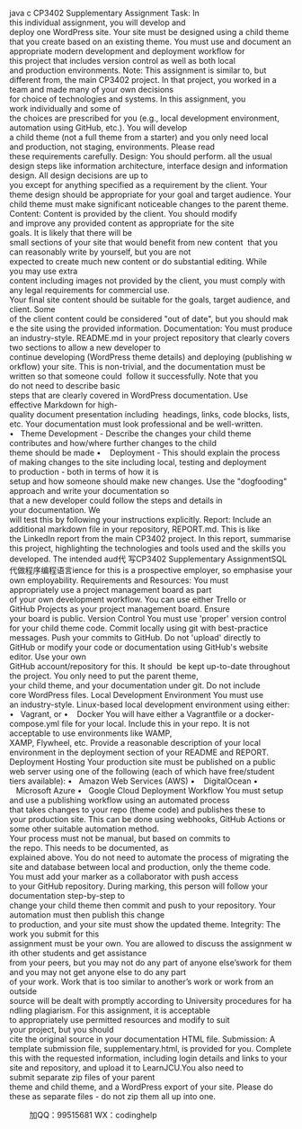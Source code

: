 java c
CP3402 Supplementary Assignment
Task:
In this individual assignment, you will develop and deploy one WordPress site. Your site must be designed using a child theme that you create based on an existing theme. You must use and document an appropriate modern development and deployment workflow for this project that includes version control as well as both local and production environments.
Note: This assignment is similar to, but different from, the main CP3402 project. In that project, you worked in a team and made many of your own decisions for choice of technologies and systems. In this assignment, you work individually and some of the choices are prescribed for you (e.g., local development environment, automation using GitHub, etc.). You will develop a child theme (not a full theme from a starter) and you only need local and production, not staging, environments. Please read these requirements carefully.
Design:
You should perform. all the usual design steps like information architecture, interface design and information design. All design decisions are up to you except for anything specified as a requirement by the client. Your theme design should be appropriate for your goal and target audience.
Your child theme must make significant noticeable changes to the parent theme.
Content:
Content is provided by the client. You should modify and improve any provided content as appropriate for the site goals. It is likely that there will be small sections of your site that would benefit from new content  that you can reasonably write by yourself, but you are not expected to create much new content or do substantial editing. While you may use extra content including images not provided by the client, you must comply with any legal requirements for commercial use. Your final site content should be suitable for the goals, target audience, and client. Some of the client content could be considered "out of date", but you should make the site using the provided information.
Documentation:
You must produce an industry-style. README.md in your project repository that clearly covers two sections to allow a new developer to continue developing (WordPress theme details) and deploying (publishing workflow) your site. This is non-trivial, and the documentation must be written so that someone could  follow it successfully. Note that you do not need to describe basic steps that are clearly covered in WordPress documentation. Use effective Markdown for high-quality document presentation including  headings, links, code blocks, lists, etc. Your documentation must look professional and be well-written.
•   Theme Development - Describe the changes your child theme contributes and how/where further changes to the child theme should be made
•    Deployment - This should explain the process of making changes to the site including local, testing and deployment to production - both in terms of how it is setup and how someone should make new changes.
Use the "dogfooding" approach and write your documentation so that a new developer could follow the steps and details in your documentation. We will test this by following your instructions explicitly.
Report:
Include an additional markdown file in your repository, REPORT.md. This is like the LinkedIn report from the main CP3402 project. In this report, summarise this project, highlighting the technologies and tools used and the skills you developed. The intended aud代 写CP3402 Supplementary AssignmentSQL
代做程序编程语言ience for this is a prospective employer, so emphasise your own employability.
Requirements and Resources:
You must appropriately use a project management board as part of your own development workflow. You can use either Trello or GitHub Projects as your project management board. Ensure your board is public.
Version Control
You must use 'proper' version control for your child theme code. Commit locally using git with best-practice messages. Push your commits to GitHub. Do not 'upload' directly to GitHub or modify your code or documentation using GitHub's website editor. Use your own GitHub account/repository for this. It should  be kept up-to-date throughout the project. You only need to put the parent theme, your child theme, and your documentation under git. Do not include core WordPress files.
Local Development Environment
You must use an industry-style. Linux-based local development environment using either:
•   Vagrant, or
•    Docker
You will have either a Vagrantfile or a docker-compose.yml file for your local. Include this in your repo.
It is not acceptable to use environments like WAMP, XAMP, Flywheel, etc. Provide a reasonable description of your local environment in the deployment section of your README and REPORT.
Deployment Hosting
Your production site must be published on a public web server using one of the following (each of which have free/student tiers available):
•   Amazon Web Services (AWS)
•    DigitalOcean
•    Microsoft Azure
•   Google Cloud
Deployment Workflow
You must setup and use a publishing workflow using an automated process that takes changes to your repo (theme code) and publishes these to your production site. This can be done using webhooks, GitHub Actions or some other suitable automation method. Your process must not be manual, but based on commits to the repo. This needs to be documented, as explained above. You do not need to automate the process of migrating the site and database between local and production, only the theme code.
You must add your marker as a collaborator with push access to your GitHub repository. During marking, this person will follow your documentation step-by-step to change your child theme then commit and push to your repository. Your automation must then publish this change to production, and your site must show the updated theme.
Integrity:
The work you submit for this assignment must be your own. You are allowed to discuss the assignment with other students and get assistance from your peers, but you may not do any part of anyone else’swork for them and you may not get anyone else to do any part of your work. Work that is too similar to another’s work or work from an outside source will be dealt with promptly according to University procedures for handling plagiarism. For this assignment, it is acceptable to appropriately use permitted resources and modify to suit your project, but you should cite the original source in your documentation HTML file.
Submission:
A template submission file, supplementary.html, is provided for you. Complete this with the requested information, including login details and links to your site and repository, and upload it to LearnJCU.You also need to submit separate zip files of your parent theme and child theme, and a WordPress export of your site. Please do these as separate files - do not zip them all up into one.



         
加QQ：99515681  WX：codinghelp
